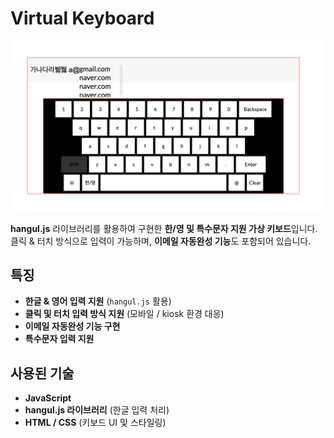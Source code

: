 # Virtual Keyboard

![keyboard](docs/image.png)

**hangul.js** 라이브러리를 활용하여 구현한 **한/영 및 특수문자 지원 가상 키보드**입니다.  
클릭 & 터치 방식으로 입력이 가능하며, **이메일 자동완성 기능**도 포함되어 있습니다.

## 특징

- **한글 & 영어 입력 지원** (`hangul.js` 활용)
- **클릭 및 터치 입력 방식 지원** (모바일 / kiosk 환경 대응)
- **이메일 자동완성 기능 구현**
- **특수문자 입력 지원**

## 사용된 기술

- **JavaScript**
- **hangul.js 라이브러리** (한글 입력 처리)
- **HTML / CSS** (키보드 UI 및 스타일링)

